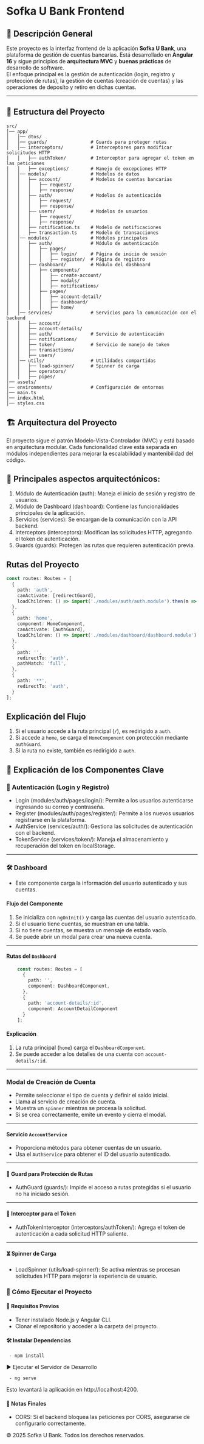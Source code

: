 # Sofka U Bank Frontend

## 📌 Descripción General

Este proyecto es la interfaz frontend de la aplicación **Sofka U Bank**, una plataforma de gestión de cuentas bancarias. Está desarrollado en **Angular 16** y sigue principios de **arquitectura MVC** y **buenas prácticas** de desarrollo de software.  
El enfoque principal es la gestión de autenticación (login, registro y protección de rutas), la gestión de cuentas (creación de cuentas) y las operaciones de deposíto y retiro en dichas cuentas.

---

## 📂 Estructura del Proyecto

```plaintext
src/
│── app/
│   │── dtos/                 
│   │── guards/                # Guards para proteger rutas
│   │── interceptors/          # Interceptores para modificar solicitudes HTTP
│   │   ├── authToken/         # Interceptor para agregar el token en las peticiones
│   │   ├── exceptions/        # Manejo de excepciones HTTP
│   │── models/                # Modelos de datos
│   │   ├── account/           # Modelos de cuentas bancarias
│   │   │   ├── request/
│   │   │   ├── response/
│   │   ├── auth/              # Modelos de autenticación
│   │   │   ├── request/
│   │   │   ├── response/
│   │   ├── users/             # Modelos de usuarios
│   │   │   ├── request/
│   │   │   ├── response/
│   │   ├── notification.ts    # Modelo de notificaciones
│   │   ├── transaction.ts     # Modelo de transacciones
│   │── modules/               # Módulos principales
│   │   ├── auth/              # Módulo de autenticación
│   │   │   ├── pages/
│   │   │   │   ├── login/     # Página de inicio de sesión
│   │   │   │   ├── register/  # Página de registro
│   │   ├── dashboard/         # Módulo del dashboard
│   │   │   ├── components/
│   │   │   │   ├── create-account/
│   │   │   │   ├── modals/
│   │   │   │   ├── notifications/
│   │   │   ├── pages/
│   │   │   │   ├── account-detail/
│   │   │   │   ├── dashboard/
│   │   │   │   ├── home/
│   │── services/              # Servicios para la comunicación con el backend
│   │   ├── account/
│   │   ├── account-details/
│   │   ├── auth/              # Servicio de autenticación
│   │   ├── notifications/
│   │   ├── token/             # Servicio de manejo de token
│   │   ├── transactions/
│   │   ├── users/
│   │── utils/                 # Utilidades compartidas
│   │   ├── load-spinner/      # Spinner de carga
│   │   ├── operators/
│   │   ├── pipes/
│── assets/
│── environments/              # Configuración de entornos
│── main.ts
│── index.html
│── styles.css
```

## 🏗️ Arquitectura del Proyecto
El proyecto sigue el patrón Modelo-Vista-Controlador (MVC) y está basado en arquitectura modular. Cada funcionalidad clave está separada en módulos independientes para mejorar la escalabilidad y mantenibilidad del código.

## 📌 Principales aspectos arquitectónicos:

1. Módulo de Autenticación (auth): Maneja el inicio de sesión y registro de usuarios.
2. Módulo de Dashboard (dashboard): Contiene las funcionalidades principales de la aplicación.
3. Servicios (services): Se encargan de la comunicación con la API backend.
4. Interceptors (interceptors): Modifican las solicitudes HTTP, agregando el token de autenticación.
5. Guards (guards): Protegen las rutas que requieren autenticación previa.

## Rutas del Proyecto

```typescript
const routes: Routes = [
  {
    path: 'auth',
    canActivate: [redirectGuard],
    loadChildren: () => import('./modules/auth/auth.module').then(m => m.AuthModule)
  },
  {
    path: 'home',
    component: HomeComponent,
    canActivate: [authGuard],
    loadChildren: () => import('./modules/dashboard/dashboard.module').then(m => m.DashboardModule)
  },
  {
    path: '',
    redirectTo: 'auth',
    pathMatch: 'full',
  },
  {
    path: '**',
    redirectTo: 'auth',
  }
];
```

## Explicación del Flujo
1. Si el usuario accede a la ruta principal (`/`), es redirigido a `auth`.
2. Si accede a `home`, se carga el `HomeComponent` con protección mediante `authGuard`.
3. Si la ruta no existe, también es redirigido a `auth`.


## 🧩 Explicación de los Componentes Clave

  ### 🔑 Autenticación (Login y Registro)
  - Login (modules/auth/pages/login/): Permite a los usuarios autenticarse ingresando su correo y contraseña.
  - Register (modules/auth/pages/register/): Permite a los nuevos usuarios registrarse en la plataforma.
  - AuthService (services/auth/): Gestiona las solicitudes de autenticación con el backend.
  - TokenService (services/token/): Maneja el almacenamiento y recuperación del token en localStorage.

  ---

  ### 🛠  Dashboard 
  - Este componente carga la información del usuario autenticado y sus cuentas.
  
   #### Flujo del Componente
   1. Se inicializa con `ngOnInit()` y carga las cuentas del usuario autenticado.
   2. Si el usuario tiene cuentas, se muestran en una tabla.
   3. Si no tiene cuentas, se muestra un mensaje de estado vacío.
   4. Se puede abrir un modal para crear una nueva cuenta.

---
    
  ####  Rutas del `Dashboard`
    
  ```typescript
      const routes: Routes = [
        {
          path: '',
          component: DashboardComponent,
        },
        {
          path: 'account-details/:id',
          component: AccountDetailComponent
        }
      ];
  ```
    
  #### Explicación
  1. La ruta principal (`home`) carga el `DashboardComponent`.
  2. Se puede acceder a los detalles de una cuenta con `account-details/:id`.


  ---

  ### Modal de Creación de Cuenta
  - Permite seleccionar el tipo de cuenta y definir el saldo inicial.
  - Llama al servicio de creación de cuenta.
  - Muestra un `spinner` mientras se procesa la solicitud.
  - Si se crea correctamente, emite un evento y cierra el modal.
  
  ---
  
  #### Servicio `AccountService`
  - Proporciona métodos para obtener cuentas de un usuario.
  - Usa el `AuthService` para obtener el ID del usuario autenticado.

 ---

  #### 🔐 Guard para Protección de Rutas
  - AuthGuard (guards/): Impide el acceso a rutas protegidas si el usuario no ha iniciado sesión.

 ---

  #### 🔄 Interceptor para el Token
  - AuthTokenInterceptor (interceptors/authToken/): Agrega el token de autenticación a cada solicitud HTTP saliente.

 ---

  #### ⏳ Spinner de Carga
  - LoadSpinner (utils/load-spinner/): Se activa mientras se procesan solicitudes HTTP para mejorar la experiencia de usuario.

### 🚀 Cómo Ejecutar el Proyecto

 #### 📌 Requisitos Previos
 - Tener instalado Node.js y Angular CLI.
 - Clonar el repositorio y acceder a la carpeta del proyecto.

 #### 🛠️ Instalar Dependencias
```
 - npm install
 ```

▶️ Ejecutar el Servidor de Desarrollo
```
 - ng serve
 ```
  Esto levantará la aplicación en http://localhost:4200.


 #### 📌 Notas Finales
 - CORS: Si el backend bloquea las peticiones por CORS, asegurarse de configurarlo correctamente.



© 2025 Sofka U Bank. Todos los derechos reservados.
